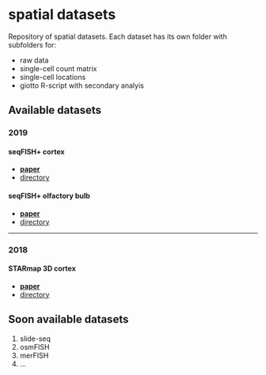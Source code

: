 # spatial datasets
Repository of spatial datasets. Each dataset has its own folder with subfolders for:
- raw data  
- single-cell count matrix  
- single-cell locations  
- giotto R-script with secondary analyis  


## Available datasets

### 2019

#### seqFISH+ cortex
- [**paper**](https://www.nature.com/articles/s41586-019-1049-y)  
- [directory](./data/2019_seqfish_plus_cortex/)

#### seqFISH+ olfactory bulb
- [**paper**](https://www.nature.com/articles/s41586-019-1049-y)  
- [directory](./data/2019_seqfish_plus_olfactory_bulb/)

-------------------------------------------------------------------------

### 2018

#### STARmap 3D cortex
- [**paper**](https://science.sciencemag.org/content/361/6400/eaat5691)  
- [directory](./data/2018_starmap_3D_cortex/)


## Soon available datasets  

1. slide-seq
2. osmFISH
3. merFISH
4. ...
